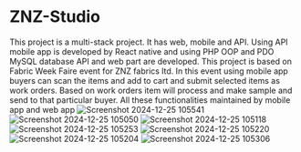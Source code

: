 # ZNZ-Studio
This project is a multi-stack project. It has web, mobile and API. Using API mobile app is developed by React native
and using PHP OOP and PDO MySQL database API and web part are developed.
This project is based on Fabric Week Faire event for ZNZ fabrics ltd. In this event using mobile app buyers can scan the items and add to cart and submit selected items as work orders. Based on work orders item will process and make sample and send to that particular buyer. All these functionalities maintained by mobile app and web app
![Screenshot 2024-12-25 105541](https://github.com/user-attachments/assets/1814f182-1261-41e8-9162-2eefa2fbed6c)
![Screenshot 2024-12-25 105050](https://github.com/user-attachments/assets/2c9082d7-d5dd-4508-88df-79cc840ceafd)
![Screenshot 2024-12-25 105118](https://github.com/user-attachments/assets/ac500b76-1fac-49a4-b0fc-7a49cb5dfd4e)
![Screenshot 2024-12-25 105253](https://github.com/user-attachments/assets/ef92b8e5-1489-4b91-a952-c19374bec3c7)
![Screenshot 2024-12-25 105220](https://github.com/user-attachments/assets/4e0e81f9-0149-4fea-94ab-e2852cbeb99e)
![Screenshot 2024-12-25 105204](https://github.com/user-attachments/assets/b8f47942-5374-439e-a023-eb1388ba3522)
![Screenshot 2024-12-25 105306](https://github.com/user-attachments/assets/21af727f-dc05-4b6c-9f2b-e9ea63f23c7b)
